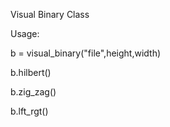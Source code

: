 Visual Binary Class

Usage:

b = visual_binary("file",height,width)

b.hilbert()

b.zig_zag()

b.lft_rgt()
